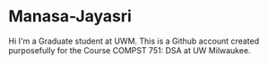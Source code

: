 # Manasa-Jayasri
Hi I'm a Graduate student at UWM. This is a Github account created purposefully for the Course COMPST 751: DSA at UW Milwaukee.
